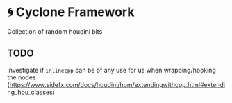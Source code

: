 
# 🌀 Cyclone Framework

Collection of random houdini bits

## TODO

investigate if `inlinecpp` can be of any use for us when wrapping/hooking the nodes
(https://www.sidefx.com/docs/houdini/hom/extendingwithcpp.html#extending_hou_classes)
